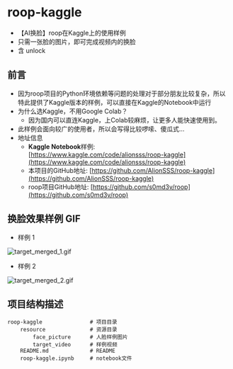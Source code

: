 # roop-kaggle
- 【AI换脸】roop在Kaggle上的使用样例
- 只需一张脸的图片，即可完成视频内的换脸
- 含 unlock

## 前言
- 因为roop项目的Python环境依赖等问题的处理对于部分朋友比较复杂，所以特此提供了Kaggle版本的样例，可以直接在Kaggle的Notebook中运行
- 为什么选Kaggle，不用Google Colab？
  - 因为国内可以直连Kaggle，上Colab较麻烦，让更多人能快速使用到。
- 此样例会面向较广的使用者，所以会写得比较啰嗦、傻瓜式...
- 地址信息
  - **Kaggle Notebook**样例: [https://www.kaggle.com/code/alionsss/roop-kaggle](https://www.kaggle.com/code/alionsss/roop-kaggle)
  - 本项目的GitHub地址: [https://github.com/AlionSSS/roop-kaggle](https://github.com/AlionSSS/roop-kaggle)
  - roop项目GitHub地址: [https://github.com/s0md3v/roop](https://github.com/s0md3v/roop)


## 换脸效果样例 GIF
- 样例 1

![target_merged_1.gif](resource%2Fmerged_example%2Ftarget_merged_1.gif)

- 样例 2

![target_merged_2.gif](resource%2Fmerged_example%2Ftarget_merged_2.gif)

## 项目结构描述
```shell
roop-kaggle               # 项目目录
    resource              # 资源目录
        face_picture      # 人脸样例图片
        target_video      # 样例视频
    README.md             # README
    roop-kaggle.ipynb     # notebook文件
```
